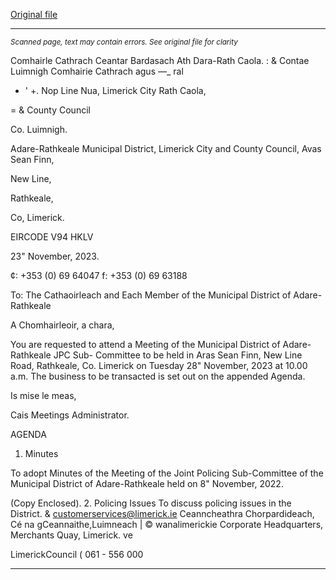 [Original file](https://www.limerick.ie/sites/default/files/media/documents/2023-11/00-Agenda-Meeting-of-the-Joint-Policing-Sub-Committee-of-the-Municipal-District-of-Adare-Rathkeale-28th-November-2023.pdf)

---
*<small>Scanned page, text may contain errors. See original file for clarity</small>*  

Comhairle Cathrach Ceantar Bardasach Ath Dara-Rath Caola.
: & Contae Luimnigh Comhairie Cathrach agus —_ ral
- ' +. Nop Line Nua,
Limerick City Rath Caola,

= & County Council

Co. Luimnigh.

Adare-Rathkeale Municipal District,
Limerick City and County Council,
Avas Sean Finn,

New Line,

Rathkeale,

Co, Limerick.

EIRCODE V94 HKLV

23" November, 2023.

¢: +353 (0) 69 64047
f: +353 (0) 69 63188

To: The Cathaoirleach and Each Member of the Municipal District of Adare-Rathkeale

A Chomhairleoir, a chara,

You are requested to attend a Meeting of the Municipal District of Adare-Rathkeale JPC Sub-
Committee to be held in Aras Sean Finn, New Line Road, Rathkeale, Co. Limerick on Tuesday 28"
November, 2023 at 10.00 a.m. The business to be transacted is set out on the appended Agenda.

Is mise le meas,

Cais
Meetings Administrator.

AGENDA
1. Minutes

To adopt Minutes of the Meeting of the Joint Policing Sub-Committee of the Municipal
District of Adare-Rathkeale held on 8" November, 2022.

(Copy Enclosed).
2. Policing Issues
To discuss policing issues in the District.
& customerservices@limerick.ie
Ceanncheathra Chorpardideach, Cé na gCeannaithe,Luimneach | © wanalimerickie
Corporate Headquarters, Merchants Quay, Limerick. ve

LimerickCouncil
( 061 - 556 000


---
